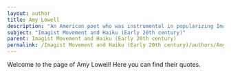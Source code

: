 ```yaml
---
layout: author
title: Amy Lowell
description: "An American poet who was instrumental in popularizing Imagism, Lowell wrote with a strong focus on visual imagery and emotional clarity. Her works often incorporate elements of nature, encapsulated in her collections like 'Sword Blades and Poppy Seed.'"
subject: "Imagist Movement and Haiku (Early 20th century)"
parent: Imagist Movement and Haiku (Early 20th century)
permalink: /Imagist Movement and Haiku (Early 20th century)/authors/Amy-Lowell/
---
```


Welcome to the page of Amy Lowell! Here you can find their quotes.
